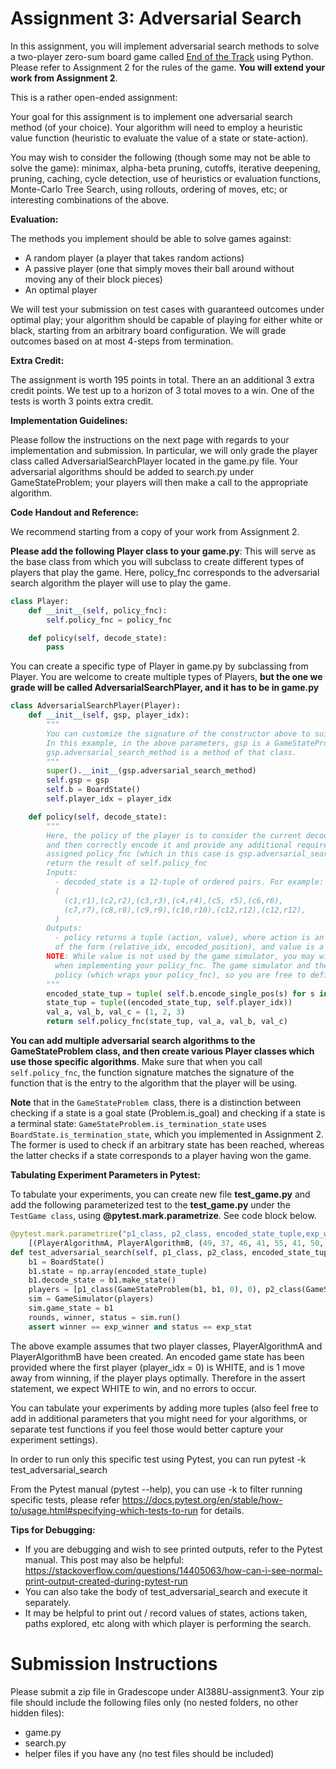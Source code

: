 # **Assignment 3: Adversarial Search**

In this assignment, you will implement adversarial search methods to solve a two-player zero-sum board game called [End of the Track](https://www.gaya-game.com/products/the-end-of-the-track) using Python. Please refer to Assignment 2 for the rules of the game. **You will extend your work from Assignment 2**.

This is a rather open-ended assignment:

Your goal for this assignment is to implement one adversarial search method (of your choice). Your algorithm will need to employ a heuristic value function (heuristic to evaluate the value of a state or state-action).

You may wish to consider the following (though some may not be able to solve the game): minimax, alpha-beta pruning, cutoffs, iterative deepening, pruning, caching, cycle detection, use of heuristics or evaluation functions, Monte-Carlo Tree Search, using rollouts, ordering of moves, etc; or interesting combinations of the above.

**Evaluation:**

The methods you implement should be able to solve games against:

- A random player (a player that takes random actions)
- A passive player (one that simply moves their ball around without moving any of their block pieces)
- An optimal player

We will test your submission on test cases with guaranteed outcomes under optimal play; your algorithm should be capable of playing for either white or black, starting from an arbitrary board configuration. We will grade outcomes based on at most 4-steps from termination.

**Extra Credit:**

The assignment is worth 195 points in total. There an an additional 3 extra credit points. We test up to a horizon of 3 total moves to a win. One of the tests is worth 3 points extra credit.

**Implementation Guidelines:**

Please follow the instructions on the next page with regards to your implementation and submission. In particular, we will only grade the player class called AdversarialSearchPlayer located in the game.py file. Your adversarial algorithms should be added to search.py under GameStateProblem; your players will then make a call to the appropriate algorithm.

**Code Handout and Reference:**

We recommend starting from a copy of your work from Assignment 2.

**Please add the following Player class to your game.py**: This will serve as the base class from which you will subclass to create different types of players that play the game. Here, policy_fnc corresponds to the adversarial search algorithm the player will use to play the game.
```python
class Player:
    def __init__(self, policy_fnc):
        self.policy_fnc = policy_fnc

    def policy(self, decode_state):
        pass
```
You can create a specific type of Player in game.py by subclassing from Player. You are welcome to create multiple types of Players, **but the one we grade will be called AdversarialSearchPlayer, and it has to be in game.py**
```python
class AdversarialSearchPlayer(Player):
    def __init__(self, gsp, player_idx):
        """
        You can customize the signature of the constructor above to suit your needs.
        In this example, in the above parameters, gsp is a GameStateProblem, and
        gsp.adversarial_search_method is a method of that class.  
        """
        super().__init__(gsp.adversarial_search_method)
        self.gsp = gsp
        self.b = BoardState()
        self.player_idx = player_idx

    def policy(self, decode_state):
        """
        Here, the policy of the player is to consider the current decoded game state
        and then correctly encode it and provide any additional required parameters to the
        assigned policy_fnc (which in this case is gsp.adversarial_search_method), and then
        return the result of self.policy_fnc
        Inputs:
          - decoded_state is a 12-tuple of ordered pairs. For example:
          (
            (c1,r1),(c2,r2),(c3,r3),(c4,r4),(c5, r5),(c6,r6),
            (c7,r7),(c8,r8),(c9,r9),(c10,r10),(c12,r12),(c12,r12),
          )
        Outputs:
          - policy returns a tuple (action, value), where action is an action tuple
          of the form (relative_idx, encoded_position), and value is a value.
        NOTE: While value is not used by the game simulator, you may wish to use this value
          when implementing your policy_fnc. The game simulator and the tests only call
          policy (which wraps your policy_fnc), so you are free to define the inputs for policy_fnc.
        """
        encoded_state_tup = tuple( self.b.encode_single_pos(s) for s in decode_state )
        state_tup = tuple((encoded_state_tup, self.player_idx))
        val_a, val_b, val_c = (1, 2, 3)
        return self.policy_fnc(state_tup, val_a, val_b, val_c)
```

**You can add multiple adversarial search algorithms to the GameStateProblem class, and then create various Player classes which use those specific algorithms**. Make sure that when you call `self.policy_fnc`, the function signature matches the signature of the function that is the entry to the algorithm that the player will be using.

**Note** that in the `GameStateProblem `class, there is a distinction between checking if a state is a goal state (Problem.is_goal) and checking if a state is a terminal state: `GameStateProblem.is_termination_state` uses `BoardState.is_termination_state`, which you implemented in Assignment 2. The former is used to check if an arbitrary state has been reached, whereas the latter checks if a state corresponds to a player having won the game.

**Tabulating Experiment Parameters in Pytest:**

To tabulate your experiments, you can create new file **test_game.py** and add the following parameterized test to the **test_game.py** under the  `TestGame class`, using **@pytest.mark.parametrize**. See code block below.
```python
@pytest.mark.parametrize("p1_class, p2_class, encoded_state_tuple,exp_winner,exp_stat",
    [(PlayerAlgorithmA, PlayerAlgorithmB, (49, 37, 46, 41, 55, 41, 50, 51, 52, 53, 54, 52), "WHITE", "No issues")])
def test_adversarial_search(self, p1_class, p2_class, encoded_state_tuple, exp_winner, exp_stat):
    b1 = BoardState()
    b1.state = np.array(encoded_state_tuple)
    b1.decode_state = b1.make_state()
    players = [p1_class(GameStateProblem(b1, b1, 0), 0), p2_class(GameStateProblem(b1, b1, 0), 1)]
    sim = GameSimulator(players)
    sim.game_state = b1
    rounds, winner, status = sim.run()
    assert winner == exp_winner and status == exp_stat
```
The above example assumes that two player classes, PlayerAlgorithmA and PlayerAlgorithmB have been created. An encoded game state has been provided where the first player (player_idx = 0) is WHITE, and is 1 move away from winning, if the player plays optimally. Therefore in the assert statement, we expect WHITE to win, and no errors to occur.

You can tabulate your experiments by adding more tuples (also feel free to add in additional parameters that you might need for your algorithms, or separate test functions if you feel those would better capture your experiment settings).

In order to run only this specific test using Pytest, you can run pytest -k test_adversarial_search

From the Pytest manual (pytest --help), you can use -k to filter running specific tests, please refer https://docs.pytest.org/en/stable/how-to/usage.html#specifying-which-tests-to-run for details.

**Tips for Debugging:**

- If you are debugging and wish to see printed outputs, refer to the Pytest manual. This post may also be helpful:  
    <https://stackoverflow.com/questions/14405063/how-can-i-see-normal-print-output-created-during-pytest-run>
- You can also take the body of test_adversarial_search and execute it separately.
- It may be helpful to print out / record values of states, actions taken, paths explored, etc along with which player is performing the search.

# Submission Instructions
Please submit a zip file in Gradescope under AI388U-assignment3. Your zip file should include the following files only (no nested folders, no other hidden files):
- game.py
- search.py
- helper files if you have any (no test files should be included) 
